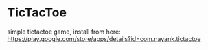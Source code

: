 # TicTacToe
simple tictactoe game, install from  here:
https://play.google.com/store/apps/details?id=com.nayank.tictactoe
